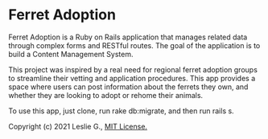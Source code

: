 # Ferret Adoption

Ferret Adoption is a Ruby on Rails application that manages related data through complex forms and RESTful routes. The goal of the application is to build a Content Management System.

This project was inspired by a real need for regional ferret adoption groups to streamline their vetting and application procedures. This app provides a space where users can post information about the ferrets they own, and whether they are looking to adopt or rehome their animals.

To use this app, just clone, run rake db:migrate, and then run rails s.

Copyright (c) 2021 Leslie G., <a href="https://github.com/LGmedia954/ferret-adoption/blob/main/LICENSE">MIT License.</a>
